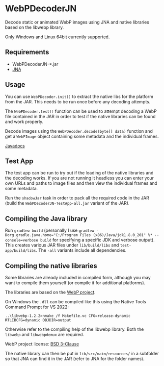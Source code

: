 # WebPDecoderJN

Decode static or animated WebP images using JNA and native libraries based
on the libwebp library.

Only Windows and Linux 64bit currently supported.

## Requirements

* WebPDecoderJN-*.jar
* [JNA](https://github.com/java-native-access/jna)

## Usage

You can use `WebPDecoder.init()` to extract the native libs for the platform
from the JAR. This needs to be run once before any decoding attempts.

The `WebPDecoder.test()` function can be used to attempt decoding a WebP file
contained in the JAR in order to test if the native libraries can be found and
work properly.

Decode images using the `WebPDecoder.decode(byte[] data)` function and get a
`WebPImage` object containing some metadata and the individual frames.

[Javadocs](https://tduva.github.io/WebPDecoderJN/)

## Test App

The test app can be run to try out if the loading of the native libraries and
the decoding works. If you are not running it headless you can enter your own
URLs and paths to image files and then view the individual frames and some
metadata.

Run the `shadowJar` task in order to pack all the required code in the JAR
(build the `WebPDecoderJN-TestApp-all.jar` variant of the JAR).

## Compiling the Java library

Run `gradlew build` (personally I use `gradlew -Dorg.gradle.java.home="C:/Program Files (x86)/Java/jdk1.8.0_201" %* --console=verbose build` for specifying a specific JDK and
verbose output). This creates various JAR files under `lib/build/libs` and
`test-app/build/libs`. The `-all` variants include all dependencies.

## Compiling the native libraries

Some libraries are already included in compiled form, although you may want
to compile them yourself (or compile it for additional platforms).

The libraries are based on the [WebP project](https://developers.google.com/speed/webp/docs/compiling).

On Windows the `.dll` can be compiled like this using the Native Tools Command
Prompt for VS 2022:

    ..\libwebp-1.2.2>nmake /f Makefile.vc CFG=release-dynamic RTLIBCFG=dynamic OBJDIR=output
    
Otherwise refer to the compiling help of the libwebp library. Both the `libwebp`
and `libwebpdemux` are required.

WebP project license: [BSD 3-Clause](https://github.com/webmproject/libwebp/blob/main/COPYING)

The native library can then be put in `lib/src/main/resources/` in a subfolder
so that JNA can find it in the JAR (refer to JNA for the folder names).
